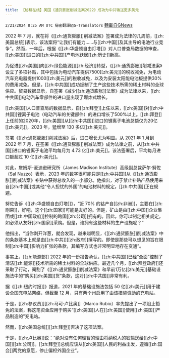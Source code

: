 ```yaml
---
title: 【秘翻在线】美国《通货膨胀削减法案2022》成功为中共输送更多美元
---
```

`2/21/2024 8:25 AM UTC 秘密翻譯組G-Translators` [轉載自GNews](https://gnews.org/articles/2328268)

2022 年 7 月，就在将《[[zh:通货膨胀]]削减法案》签署成为法律的几周前，[[zh:美国总统]]表示，该法案将“让我们有能力......与[[zh:中国]]及其主导的电池行业竞争”。然而，一年后，根据《[[zh:华盛顿自由灯塔]]》对人口普查局数据的审查，[[zh:美国]]进口的[[zh:中共国]]产电池跃居[[zh:历史]]新高。

为促进[[zh:美国]]向[[zh:绿色能源]][[zh:经济]]转型，《[[zh:通货膨胀]]削减法案》设立了多项补贴，其中包括为电动汽车提供7500[[zh:美元]]的税收减免，为电动汽车充电器提供1000[[zh:美元]]的税收减免，以及为安装太阳能电池板提供30%的费用减免。但是，[[zh:中共国]]成功扼制了生产这些技术所需的稀土材料的全球供应。贸易数据显示，自签署《减少[[zh:通货膨胀]]法案》成为法律以来，[[zh:中共国]]电动汽车零部件的进口量出现了爆炸式增长。

[[zh:美国]]人口普查局的数据显示，自[[zh:拜登]]上任以来，[[zh:美国]]对[[zh:中共国]]锂离子电池（电动汽车的关键部件）的进口增长了500%以上。[[zh:拜登]]上任前的2020年，[[zh:美国]]从[[zh:中共国]]进口的锂离子电池总额仅为20亿[[zh:美元]]，2023 年，猛增至 130 多亿[[zh:美元]]。

签署《[[zh:通货膨胀]]削减法案》后，进口增长尤为明显。从 2021 年 1 月到 2022 年 7 月，在签署《[[zh:通货膨胀]]削减法案》成为法律之前，从[[zh:中共国]]进口的锂离子电池平均每月为 4.73 亿[[zh:美元]]。该法签署后，平均每月进口额超过 10 亿[[zh:美元]]。

对此，詹姆斯\-麦迪逊研究所（James Madison Institute）高级副总裁萨尔·努佐（Sal Nuzzo）表示，2023 年的数字很可能只是[[zh:中共国]]从《[[zh:通货膨胀]]削减法案》补贴中获得总收入的一小部分。他指出，对于禁止补贴产品使用来自[[zh:中国]]或其他“令人担忧的外国”的电池材料的规定，[[zh:中共国]]正在规避。

努佐告诉《[[zh:华盛顿自由灯塔]]》，“近 70% 的钴产自[[zh:非洲]]，主要在[[zh:刚果]]，好吧，这个[[zh:国家]]可能是友好的。但是，矿山是由[[zh:中国]]企业集团或[[zh:中国政府]]控制的跨国[[zh:公司]]拥有的。因此，你可以制定相关规定，如必须从友好[[zh:国家]]采购。但是，谁拥有这些材料的生产设施呢？”

他指出，“当你剥开洋葱，就会发现，越来越明显，《[[zh:通货膨胀]]削减法案》中的条款基本上就是由[[zh:中共]][[zh:政府]]撰写的。即使是那些可以想见的旨在限制[[zh:中国]]影响力扩张的条款，其编写方式也非常明显地存在变通”。

事实上，[[zh:能源部]] 2022 年的一份报告承认，[[zh:中共国]]已经“全面”控制了清洁[[zh:能源]]技术所需的稀土材料的全球供应。最近几个月，[[zh:拜登政府]]还采取了行动，阉割了《[[zh:通货膨胀]]削减法案》和早前1万亿[[zh:美元]]基础设施法中的“购买[[zh:美国]]货”条款，这对[[zh:中共国]]非常有利。

据《[[zh:纽约时报]]》报道，2021 年的基础设施法包括 50 亿[[zh:美元]]用于建设全国充电站网络，但截至 12 月，只有两个州启用了由该措施资助的充电站。

于是，[[zh:参议员]][[zh:马可·卢比奥]]（Marco Rubio）率先提出了一项阻止豁免的法案，称这笔资金应用于购买“[[zh:美国]]人在[[zh:美国]]使用[[zh:美国]]产品制造的”充电站。

然而，[[zh:美国总统]][[zh:拜登]]否决了这项法案。

于是，[[zh:卢比奥]]说：“绝对没有任何理智的理由将纳税人的钱输送给[[zh:中国]][[zh:公司]]。[[zh:拜登]]总统应该从[[zh:美国]]人民的利益出发，遵循[[zh:国会]]两党的意愿，停止偏袒外国企业”。
